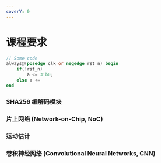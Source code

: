 ```yaml
---
coverY: 0
---
```


# 课程要求

```verilog
// Some code
always@(posedge clk or negedge rst_n) begin
    if(!rst_n)
        a <= 3'b0;
    else a <= 
end
```

### **SHA256 编解码模块**

### **片上网络 (Network-on-Chip, NoC)**&#x20;

### **运动估计**

### **卷积神经网络 (Convolutional Neural Networks, CNN)**&#x20;

